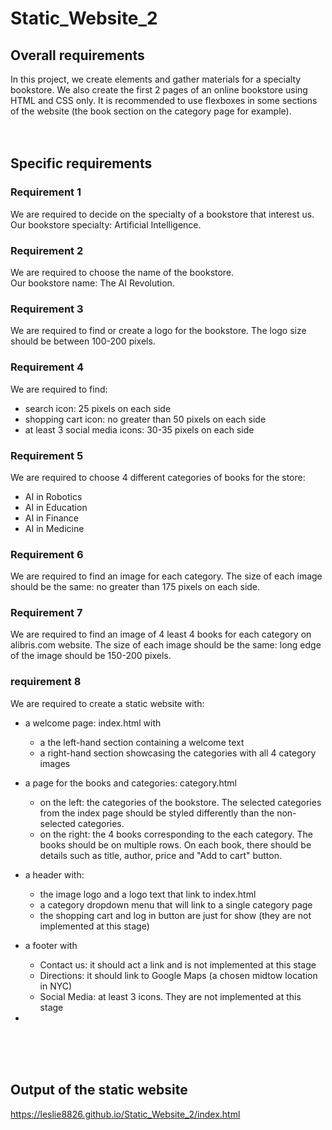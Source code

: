 # Static_Website_2

## Overall requirements
In this project, we create elements and gather materials for a specialty bookstore. We also create the first 2 pages of an online bookstore using HTML and CSS only. It is recommended to use flexboxes in some sections of the website (the book section on the category page for example).
<br><br><br>
## Specific requirements
### Requirement 1
We are required to decide on the specialty of a bookstore that interest us.<br> Our bookstore specialty: Artificial Intelligence.

### Requirement 2
We are required to choose the name of the bookstore. <br> Our bookstore name: The AI Revolution.

### Requirement 3
We are required to find or create a logo for the bookstore. The logo size should be between 100-200 pixels.

### Requirement 4
We are required to find:
 - search icon: 25 pixels on each side
 - shopping cart icon: no greater than 50 pixels on each side
 - at least 3 social media icons: 30-35 pixels on each side
 
### Requirement 5
We are required to choose 4 different categories of books for the store:
 - AI in Robotics
 - AI in Education
 - AI in Finance
 - AI in Medicine
 
### Requirement 6
We are required to find an image for each category. The size of each image should be the same: no greater than 175 pixels on each side.

### Requirement 7
We are required to find an image of 4 least 4 books for each category on alibris.com website. The size of each image should be the same: long edge of the image should be 150-200 pixels.

### requirement 8
We are required to create a static website with:
 - a welcome page: index.html with
   * a the left-hand section containing a welcome text 
   * a right-hand section showcasing the categories with all 4 category images
 - a page for the books and categories: category.html
   * on the left: the categories of the bookstore. The selected categories from the index page should be styled differently than the non-selected categories.
   * on the right: the 4 books corresponding to the each category. The books should be on multiple rows. On each book, there should be details such as title, author, price and "Add to cart" button. 
   
 - a header with: 
   * the image logo and a logo text that link to index.html
   * a category dropdown menu that will link to a single category page
   * the shopping cart and log in button are just for show (they are not implemented at this stage)
 - a footer with
   * Contact us: it should act a link and is not implemented at this stage
   * Directions: it should link to Google Maps (a chosen midtow location in NYC)
   * Social Media: at least 3 icons. They are not implemented at this stage
 - 

<br><br><br>
## Output of the static website
https://leslie8826.github.io/Static_Website_2/index.html

